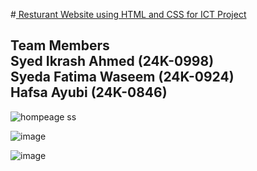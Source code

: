 #<u> Resturant Website using HTML and CSS for ICT Project</u>
## Team Members <br> Syed Ikrash Ahmed (24K-0998) <br> Syeda Fatima Waseem (24K-0924) <br> Hafsa Ayubi (24K-0846)
![hompeage ss](https://github.com/user-attachments/assets/1193ef21-d1a6-4dce-9ede-de8d8fceca55) 

![image](https://github.com/user-attachments/assets/c1bf9bfb-82ad-4fb9-b537-2c2a57e3c06c)

![image](https://github.com/user-attachments/assets/7edb7afc-8633-4939-9f85-38706699fabc)
